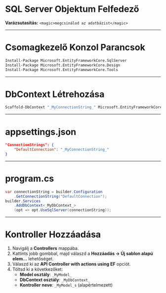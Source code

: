 # SQL Server Objektum Felfedező
**Varázsutasítás:**
`<magic>megcsinálod az adatbázist</magic>`

---

# Csomagkezelő Konzol Parancsok
```bash
Install-Package Microsoft.EntityFrameworkCore.SqlServer
Install-Package Microsoft.EntityFrameworkCore.Design
Install-Package Microsoft.EntityFrameworkCore.Tools
```

---

# DbContext Létrehozása
```bash
Scaffold-DbContext "_MyConnectionString_" Microsoft.EntityFrameworkCore.SqlServer -OutputDir Models -Context _MyDbContext_ -DataAnnotations
```

---

# appsettings.json
```json
"ConnectionStrings": {
    "DefaultConnection": "_MyConnectionString_"
}
```

---

# program.cs
```csharp
var connectionString = builder.Configuration
    .GetConnectionString("DefaultConnection");
builder.Services
    .AddDbContext<_MyDbContext_>
    (opt => opt.UseSqlServer(connectionString));
```

---

# Kontroller Hozzáadása
1. Navigálj a **Controllers** mappába.
2. Kattints jobb gombbal, majd válaszd a **Hozzáadás -> Új sablon alapú elem...** lehetőséget.
3. Válaszd ki az **API Controller with actions using EF** opciót.
4. Töltsd ki a következőket:
   - **Model osztály**: `_MyModel_`
   - **DbContext osztály**: `_MyDbContext_`
   - **Kontroller neve**: `_MyModel_s` (alapértelmezett)